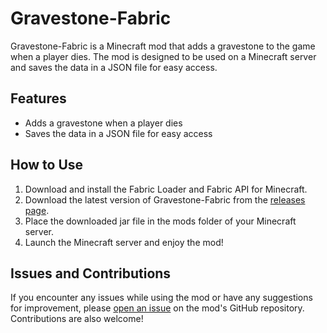 # Gravestone-Fabric

Gravestone-Fabric is a Minecraft mod that adds a gravestone to the game when a player dies. The mod is designed to be used on a Minecraft server and saves the data in a JSON file for easy access.

## Features 

- Adds a gravestone when a player dies
- Saves the data in a JSON file for easy access

## How to Use

1. Download and install the Fabric Loader and Fabric API for Minecraft.
2. Download the latest version of Gravestone-Fabric from the [releases page](https://github.com/HKS-HNS/Gravestone-Fabric/releases).
3. Place the downloaded jar file in the mods folder of your Minecraft server.
4. Launch the Minecraft server and enjoy the mod!

## Issues and Contributions

If you encounter any issues while using the mod or have any suggestions for improvement, please [open an issue](https://github.com/HKS-HNS/Gravestone-Fabric/issues) on the mod's GitHub repository. Contributions are also welcome!
